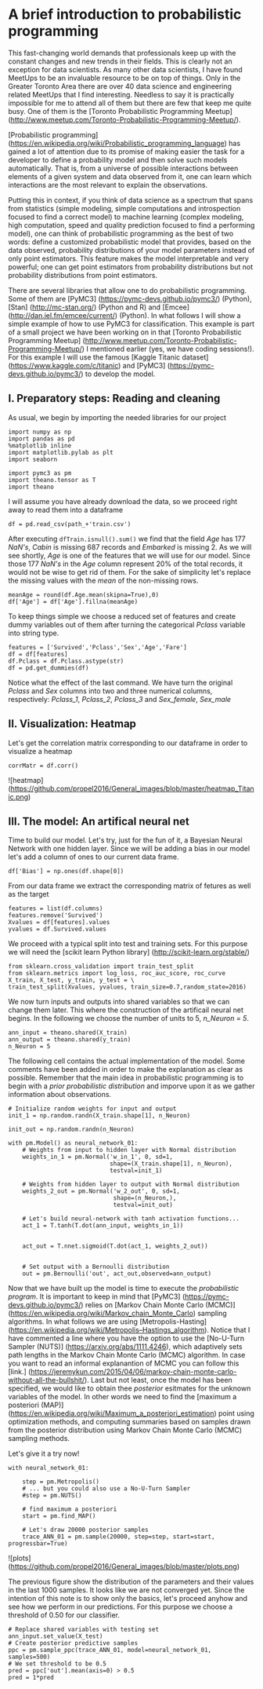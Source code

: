 # A brief introduction to probabilistic programming 

This fast-changing world demands that professionals keep up with the constant changes and new trends in their fields. This is clearly not an exception for data scientists. As many other data scientists, I have found MeetUps to be an invaluable resource to be on top of things. Only in the Greater Toronto Area there are over 40 data science and engineering related MeetUps that I find interesting. Needless to say it is practically impossible for me to attend all of them but there are few that keep me quite busy. One of them is the [Toronto Probabilistic Programming Meetup] (http://www.meetup.com/Toronto-Probabilistic-Programming-Meetup/).  

[Probabilistic programming] (https://en.wikipedia.org/wiki/Probabilistic_programming_language) has gained a lot of attention due to its promise of making easier the task for a developer to define a probability model and then solve such models automatically. That is, from a universe of possible interactions between elements of a given system and data observed from it, one can learn which interactions are the most relevant to explain the observations. 

Putting this in context, if you think of data science as a spectrum that spans from statistics (simple modeling, simple computations and introspection focused to find a correct model) to machine learning (complex modeling, high computation, speed and quality prediction focused to find a performing model), one can think of probabilistic programming as the best of two words: define a customized probabilistic model that provides, based on the data observed, probability distributions of your model parameters instead of only point estimators. This feature makes the model interpretable and very powerful; one can get point estimators from probability distributions but not probability distributions from point estimators. 

There are several libraries that allow one to do probabilistic programming. Some of them are [PyMC3] (https://pymc-devs.github.io/pymc3/) (Python), [Stan] (http://mc-stan.org/) (Python and R) and [Emcee] (http://dan.iel.fm/emcee/current/) (Python). In what follows I will show a simple example of how to use PyMC3 for classification. This example is part of a small project we have been working on in that [Toronto Probabilistic Programming Meetup] (http://www.meetup.com/Toronto-Probabilistic-Programming-Meetup/) I mentioned earlier (yes, we have coding sessions!). For this example I will use the famous [Kaggle Titanic dataset] (https://www.kaggle.com/c/titanic) and [PyMC3] (https://pymc-devs.github.io/pymc3/) to develop the model.

## I. Preparatory steps: Reading and cleaning

As usual, we begin by importing the needed libraries for our project

```
import numpy as np
import pandas as pd
%matplotlib inline
import matplotlib.pylab as plt
import seaborn

import pymc3 as pm
import theano.tensor as T
import theano
```

I will assume you have already download the data, so we proceed right away to read them into a dataframe 

```
df = pd.read_csv(path_+'train.csv')
```

After executing  ```dfTrain.isnull().sum()``` we find that the field *Age* has 177 *NaN's*, *Cabin* is missing 687 records and *Embarked* is missing 2. As we will see shortly, *Age* is one of the features that we will use for our model. Since those 177 *NaN's* in the *Age* column represent 20% of the total records, it would not be wise to get rid of them. For the sake of simplicity let's replace the missing values with the *mean* of the non-missing rows.

```
meanAge = round(df.Age.mean(skipna=True),0)
df['Age'] = df['Age'].fillna(meanAge) 
```

To keep things simple we choose a reduced set of features and create dummy variables out of them after turning the categorical *Pclass* variable into string type.

```
features = ['Survived','Pclass','Sex','Age','Fare']
df = df[features]
df.Pclass = df.Pclass.astype(str)
df = pd.get_dummies(df)
```

Notice what the effect of the last command. We have turn the original *Pclass* and *Sex* columns into two and three numerical columns, respectively: *Pclass_1*, *Pclass_2*, *Pclass_3* and *Sex_female*, *Sex_male*

## II. Visualization: Heatmap

Let's get the correlation matrix corresponding to our dataframe in order to visualize a heatmap

```
corrMatr = df.corr()
```
![heatmap]
(https://github.com/propel2016/General_images/blob/master/heatmap_Titanic.png)


## III. The model: An artifical neural net

Time to build our model. Let's try, just for the fun of it, a Bayesian Neural Network with one hidden layer. Since we will be adding a bias in our model let's add a column of ones to our current data frame.

```
df['Bias'] = np.ones(df.shape[0])
```

From our data frame we extract the corresponding matrix of fetures as well as the target

```
features = list(df.columns)
features.remove('Survived')
Xvalues = df[features].values
yvalues = df.Survived.values
```

We proceed with a typical split into test and training sets. For this purpose we will need the [scikit learn Python library] (http://scikit-learn.org/stable/)

```
from sklearn.cross_validation import train_test_split
from sklearn.metrics import log_loss, roc_auc_score, roc_curve
X_train, X_test, y_train, y_test = \
train_test_split(Xvalues, yvalues, train_size=0.7,random_state=2016)
```

We now turn inputs and outputs into shared variables so that we can change them later. This where the construction of the artificail neural net begins. In the following we choose the number of units to 5, *n_Neuron = 5*.

```
ann_input = theano.shared(X_train)
ann_output = theano.shared(y_train)
n_Neuron = 5 
```

The following cell contains the actual implementation of the model. Some comments have been added in order to make the explanation as clear as possible. Remember that the main idea in probabilistic programming is to begin with a *prior probabilistic distribution* and imporve upon it as we gather information about observations.

```
# Initialize random weights for input and output
init_1 = np.random.randn(X_train.shape[1], n_Neuron)

init_out = np.random.randn(n_Neuron)

with pm.Model() as neural_network_01:
    # Weights from input to hidden layer with Normal distribution
    weights_in_1 = pm.Normal('w_in_1', 0, sd=1, 
                             shape=(X_train.shape[1], n_Neuron), 
                             testval=init_1)
    
    # Weights from hidden layer to output with Normal distribution
    weights_2_out = pm.Normal('w_2_out', 0, sd=1, 
                              shape=(n_Neuron,), 
                              testval=init_out)
    
    # Let's build neural-network with tanh activation functions...
    act_1 = T.tanh(T.dot(ann_input, weights_in_1))
 
       
    act_out = T.nnet.sigmoid(T.dot(act_1, weights_2_out))
    
    
    # Set output with a Bernoulli distribution
    out = pm.Bernoulli('out', act_out,observed=ann_output)
```

Now that we have built up the model is time to execute the *probabilistic program*. It is important to keep in mind that [PyMC3] (https://pymc-devs.github.io/pymc3/) relies on [Markov Chain Monte Carlo (MCMC)] (https://en.wikipedia.org/wiki/Markov_chain_Monte_Carlo) sampling algorithms. In what follows we are using [Metropolis-Hasting] (https://en.wikipedia.org/wiki/Metropolis–Hastings_algorithm). Notice that I have commented a line where you have the option to use the [No-U-Turn Sampler (NUTS)] (https://arxiv.org/abs/1111.4246), which adaptively sets path lengths in the Markov Chain Monte Carlo (MCMC) algorithm. In case you want to read an informal explanantion of MCMC you can follow this [link.] (https://jeremykun.com/2015/04/06/markov-chain-monte-carlo-without-all-the-bullshit/). Last but not least, once the model has been specified, we would like to obtain thee *posterior* esitmates for the unknown variables of the model. In other words we need to find the [maximum a posteriori (MAP)] (https://en.wikipedia.org/wiki/Maximum_a_posteriori_estimation) point using optimization methods, and computing summaries based on samples drawn from the posterior distribution using Markov Chain Monte Carlo (MCMC) sampling methods.

Let's give it a try now!

```
with neural_network_01:    

    step = pm.Metropolis()
    # ... but you could also use a No-U-Turn Sampler
    #step = pm.NUTS()
    
    # find maximum a posteriori
    start = pm.find_MAP()
    
    # Let's draw 20000 posterior samples
    trace_ANN_01 = pm.sample(20000, step=step, start=start,  progressbar=True)
```

![plots]
(https://github.com/propel2016/General_images/blob/master/plots.png)

The previous figure show the distribution of the parameters and their values in the last 1000 samples. It looks like we are not converged yet. Since the intention of this note is to show only the basics, let's proceed anyhow and see how we perform in our predictions. For this purpose we choose a threshold of 0.50 for our classifier.

```
# Replace shared variables with testing set
ann_input.set_value(X_test)
# Create posterior predictive samples
ppc = pm.sample_ppc(trace_ANN_01, model=neural_network_01, samples=500)
# We set threshold to be 0.5
pred = ppc['out'].mean(axis=0) > 0.5
pred = 1*pred
```
